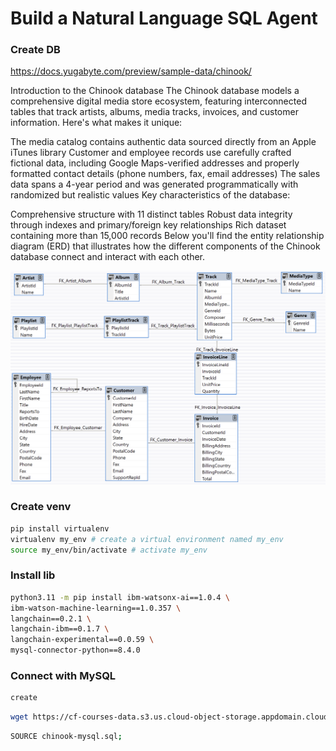 # Build a Natural Language SQL Agent

### Create DB
https://docs.yugabyte.com/preview/sample-data/chinook/

Introduction to the Chinook database
The Chinook database models a comprehensive digital media store ecosystem, featuring interconnected tables that track artists, albums, media tracks, invoices, and customer information. Here's what makes it unique:

The media catalog contains authentic data sourced directly from an Apple iTunes library
Customer and employee records use carefully crafted fictional data, including Google Maps-verified addresses and properly formatted contact details (phone numbers, fax, email addresses)
The sales data spans a 4-year period and was generated programmatically with randomized but realistic values
Key characteristics of the database:

Comprehensive structure with 11 distinct tables
Robust data integrity through indexes and primary/foreign key relationships
Rich dataset containing more than 15,000 records
Below you'll find the entity relationship diagram (ERD) that illustrates how the different components of the Chinook database connect and interact with each other.

![er](er_dia.png)

### Create venv
```bash
pip install virtualenv 
virtualenv my_env # create a virtual environment named my_env
source my_env/bin/activate # activate my_env
```

### Install lib

```bash
python3.11 -m pip install ibm-watsonx-ai==1.0.4 \
ibm-watson-machine-learning==1.0.357 \
langchain==0.2.1 \
langchain-ibm==0.1.7 \
langchain-experimental==0.0.59 \
mysql-connector-python==8.4.0
````

### Connect with MySQL

```bash
create
```

```bash
wget https://cf-courses-data.s3.us.cloud-object-storage.appdomain.cloud/Mauh_UvY4eK2SkcHj_b8Tw/chinook-mysql.sql
```

```bash
SOURCE chinook-mysql.sql;
```



